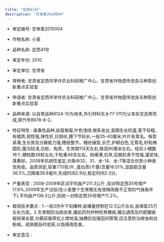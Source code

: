 ```yaml
---
title: "定西41号"
description: "甘审麦2010004"
---
```

* 审定编号:  甘审麦2010004

*  作物名称:  小麦

*  品种名称:  定西41号

*  审定年份:  2010

*  审定单位:  甘肃省

* 育种者:  甘肃省定西市旱作农业科研推广中心、甘肃省作物遗传改良与种质创新重点实验室

*  申请者:  甘肃省定西市旱作农业科研推广中心、甘肃省作物遗传改良与种质创新重点实验室

*  品种来源:  以自育品种8124-10为母本,外引材料东乡77-011为父本杂交选育而成,原代号8878-8-2。

*  特征特性 : 
属春性品种,幼苗匍匐,叶色浅绿,根系发达,苗期生长旺盛,茎干较粗、有蜡质,韧性强,弹性好,抗倒伏,穗下节较长,一般35-40厘米,叶片有茸毛。株型紧凑,生长势及分蘖能力强,穗层整齐。穗纺缍型,长芒,护颖白色,无茸毛,籽粒椭圆形,腹沟较浅,白粒、角质。生育期114天左右,株高90厘米左右。结实小穗数16个,穗粒数36粒左右,千粒重48克左右。耐瘠薄,抗旱,后期抗青干性强,灌浆快,落黄好。2008年抗病性鉴定,对条中32、31、水-14、水-7等混合优势小种表现免疫。品质测定,容重770克/升 ,蛋白质(干基)含量16.51%,湿面筋含量36.5%,沉降值39.8毫升,形成时间2.9分,稳定时间2.3分。
 
*  产量表现 : 
2008-2009年区试平均亩产211.3公斤 ,较对照定西35号增产17.9%,2009年生产试验(在小麦整个生育期无有效降雨极不正常的气候条件下),平均亩产136.3公斤,较统一对照定西35号增产11.2%。

*  栽培技术要点 : 
1.一般3月中下旬播种,亩播量控制在12.5公斤左右,亩保苗25万左右为宜。2.生育期防治病虫害,播前药剂拌种防黑穗病,播后遇雨及时耙耱破板结保全苗,分蘖前锄草松土增地温,抽穗后加强田间管理,应注意防治蚜虫和白粉病。成熟期及时收获,以免降雨危害。

*  审定意见 : 

